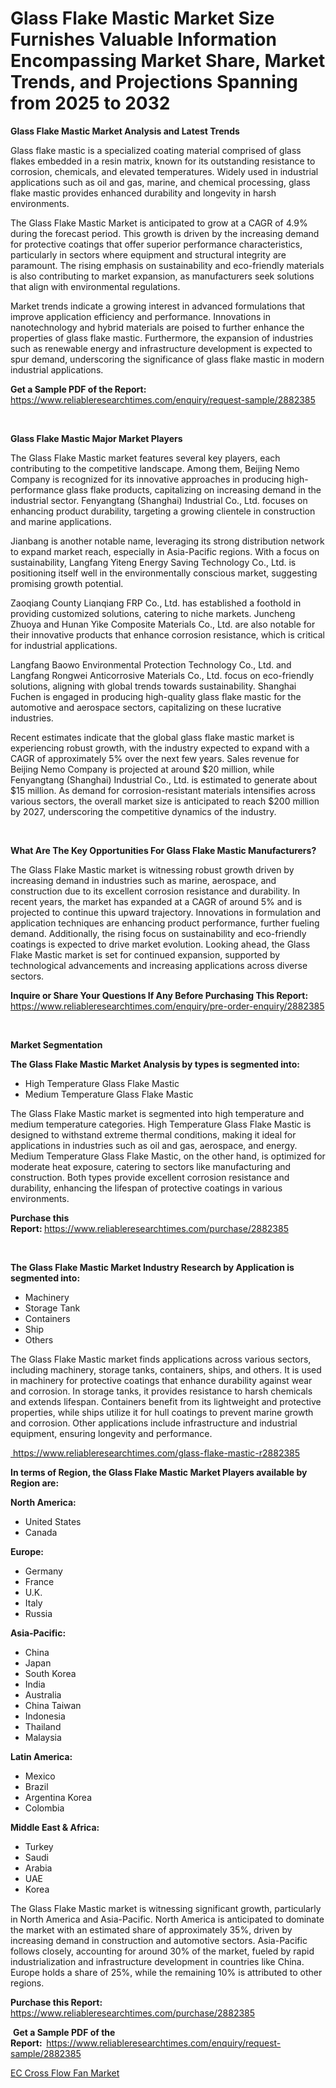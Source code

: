 <p><h1>Glass Flake Mastic Market Size Furnishes Valuable Information Encompassing Market Share, Market Trends, and Projections Spanning from 2025 to 2032</h1></p><p><strong>Glass Flake Mastic Market Analysis and Latest Trends</strong></p>
<p><p>Glass flake mastic is a specialized coating material comprised of glass flakes embedded in a resin matrix, known for its outstanding resistance to corrosion, chemicals, and elevated temperatures. Widely used in industrial applications such as oil and gas, marine, and chemical processing, glass flake mastic provides enhanced durability and longevity in harsh environments.</p><p>The Glass Flake Mastic Market is anticipated to grow at a CAGR of 4.9% during the forecast period. This growth is driven by the increasing demand for protective coatings that offer superior performance characteristics, particularly in sectors where equipment and structural integrity are paramount. The rising emphasis on sustainability and eco-friendly materials is also contributing to market expansion, as manufacturers seek solutions that align with environmental regulations.</p><p>Market trends indicate a growing interest in advanced formulations that improve application efficiency and performance. Innovations in nanotechnology and hybrid materials are poised to further enhance the properties of glass flake mastic. Furthermore, the expansion of industries such as renewable energy and infrastructure development is expected to spur demand, underscoring the significance of glass flake mastic in modern industrial applications.</p></p>
<p><strong>Get a Sample PDF of the Report:&nbsp;</strong> <a href="https://www.reliableresearchtimes.com/enquiry/request-sample/2882385?utm_campaign=3037&utm_medium=2&utm_source=Github&utm_content=ia&utm_term=13032025&utm_id=glass-flake-mastic">https://www.reliableresearchtimes.com/enquiry/request-sample/2882385</a></p>
<p>&nbsp;</p>
<p><strong>Glass Flake Mastic Major Market Players</strong></p>
<p><p>The Glass Flake Mastic market features several key players, each contributing to the competitive landscape. Among them, Beijing Nemo Company is recognized for its innovative approaches in producing high-performance glass flake products, capitalizing on increasing demand in the industrial sector. Fenyangtang (Shanghai) Industrial Co., Ltd. focuses on enhancing product durability, targeting a growing clientele in construction and marine applications.</p><p>Jianbang is another notable name, leveraging its strong distribution network to expand market reach, especially in Asia-Pacific regions. With a focus on sustainability, Langfang Yiteng Energy Saving Technology Co., Ltd. is positioning itself well in the environmentally conscious market, suggesting promising growth potential.</p><p>Zaoqiang County Lianqiang FRP Co., Ltd. has established a foothold in providing customized solutions, catering to niche markets. Juncheng Zhuoya and Hunan Yike Composite Materials Co., Ltd. are also notable for their innovative products that enhance corrosion resistance, which is critical for industrial applications.</p><p>Langfang Baowo Environmental Protection Technology Co., Ltd. and Langfang Rongwei Anticorrosive Materials Co., Ltd. focus on eco-friendly solutions, aligning with global trends towards sustainability. Shanghai Fuchen is engaged in producing high-quality glass flake mastic for the automotive and aerospace sectors, capitalizing on these lucrative industries.</p><p>Recent estimates indicate that the global glass flake mastic market is experiencing robust growth, with the industry expected to expand with a CAGR of approximately 5% over the next few years. Sales revenue for Beijing Nemo Company is projected at around $20 million, while Fenyangtang (Shanghai) Industrial Co., Ltd. is estimated to generate about $15 million. As demand for corrosion-resistant materials intensifies across various sectors, the overall market size is anticipated to reach $200 million by 2027, underscoring the competitive dynamics of the industry.</p></p>
<p>&nbsp;</p>
<p><strong>What Are The Key Opportunities For Glass Flake Mastic Manufacturers?</strong></p>
<p><p>The Glass Flake Mastic market is witnessing robust growth driven by increasing demand in industries such as marine, aerospace, and construction due to its excellent corrosion resistance and durability. In recent years, the market has expanded at a CAGR of around 5% and is projected to continue this upward trajectory. Innovations in formulation and application techniques are enhancing product performance, further fueling demand. Additionally, the rising focus on sustainability and eco-friendly coatings is expected to drive market evolution. Looking ahead, the Glass Flake Mastic market is set for continued expansion, supported by technological advancements and increasing applications across diverse sectors.</p></p>
<p><strong>Inquire or Share Your Questions If Any Before Purchasing This Report:</strong> <a href="https://www.reliableresearchtimes.com/enquiry/pre-order-enquiry/2882385?utm_campaign=3037&utm_medium=2&utm_source=Github&utm_content=ia&utm_term=13032025&utm_id=glass-flake-mastic">https://www.reliableresearchtimes.com/enquiry/pre-order-enquiry/2882385</a></p>
<p>&nbsp;</p>
<p><strong>Market Segmentation</strong></p>
<p><strong>The Glass Flake Mastic Market Analysis by types is segmented into:</strong></p>
<p><ul><li>High Temperature Glass Flake Mastic</li><li>Medium Temperature Glass Flake Mastic</li></ul></p>
<p><p>The Glass Flake Mastic market is segmented into high temperature and medium temperature categories. High Temperature Glass Flake Mastic is designed to withstand extreme thermal conditions, making it ideal for applications in industries such as oil and gas, aerospace, and energy. Medium Temperature Glass Flake Mastic, on the other hand, is optimized for moderate heat exposure, catering to sectors like manufacturing and construction. Both types provide excellent corrosion resistance and durability, enhancing the lifespan of protective coatings in various environments.</p></p>
<p><strong>Purchase this Report:&nbsp;</strong><a href="https://www.reliableresearchtimes.com/purchase/2882385?utm_campaign=3037&utm_medium=2&utm_source=Github&utm_content=ia&utm_term=13032025&utm_id=glass-flake-mastic">https://www.reliableresearchtimes.com/purchase/2882385</a></p>
<p>&nbsp;</p>
<p><strong>The Glass Flake Mastic Market Industry Research by Application is segmented into:</strong></p>
<p><ul><li>Machinery</li><li>Storage Tank</li><li>Containers</li><li>Ship</li><li>Others</li></ul></p>
<p><p>The Glass Flake Mastic market finds applications across various sectors, including machinery, storage tanks, containers, ships, and others. It is used in machinery for protective coatings that enhance durability against wear and corrosion. In storage tanks, it provides resistance to harsh chemicals and extends lifespan. Containers benefit from its lightweight and protective properties, while ships utilize it for hull coatings to prevent marine growth and corrosion. Other applications include infrastructure and industrial equipment, ensuring longevity and performance.</p></p>
<p><a href="https://www.reliableresearchtimes.com/glass-flake-mastic-r2882385?utm_campaign=3037&utm_medium=2&utm_source=Github&utm_content=ia&utm_term=13032025&utm_id=glass-flake-mastic">&nbsp;https://www.reliableresearchtimes.com/glass-flake-mastic-r2882385</a></p>
<p><strong>In terms of Region, the Glass Flake Mastic Market Players available by Region are:</strong></p>
<p>
    <p> <strong> North America: </strong>
        <ul>
            <li>United States</li>
            <li>Canada</li>
        </ul>
        </p> 
    <p> <strong> Europe: </strong>
        <ul>
            <li>Germany</li>
            <li>France</li>
            <li>U.K.</li>
            <li>Italy</li>
            <li>Russia</li>
        </ul>
        </p> 
    <p> <strong> Asia-Pacific: </strong>
        <ul>
            <li>China</li>
            <li>Japan</li>
            <li>South Korea</li>
            <li>India</li>
            <li>Australia</li>
            <li>China Taiwan</li>
            <li>Indonesia</li>
            <li>Thailand</li>
            <li>Malaysia</li>
        </ul>
        </p> 
    <p> <strong> Latin America: </strong>
        <ul>
            <li>Mexico</li>
            <li>Brazil</li>
            <li>Argentina Korea</li>
            <li>Colombia</li>
        </ul>
        </p> 
    <p> <strong> Middle East & Africa: </strong>
        <ul>
            <li>Turkey</li>
            <li>Saudi</li>
            <li>Arabia</li>
            <li>UAE</li>
            <li>Korea</li>
        </ul>
    </p>
    </p>
<p><p>The Glass Flake Mastic market is witnessing significant growth, particularly in North America and Asia-Pacific. North America is anticipated to dominate the market with an estimated share of approximately 35%, driven by increasing demand in construction and automotive sectors. Asia-Pacific follows closely, accounting for around 30% of the market, fueled by rapid industrialization and infrastructure development in countries like China. Europe holds a share of 25%, while the remaining 10% is attributed to other regions.</p></p>
<p><strong>Purchase this Report: </strong><a href="https://www.reliableresearchtimes.com/purchase/2882385?utm_campaign=3037&utm_medium=2&utm_source=Github&utm_content=ia&utm_term=13032025&utm_id=glass-flake-mastic">https://www.reliableresearchtimes.com/purchase/2882385</a></p>
<p>&nbsp;<strong>Get a Sample PDF of the Report:&nbsp;&nbsp;</strong><a href="https://www.reliableresearchtimes.com/enquiry/request-sample/2882385?utm_campaign=3037&utm_medium=2&utm_source=Github&utm_content=ia&utm_term=13032025&utm_id=glass-flake-mastic">https://www.reliableresearchtimes.com/enquiry/request-sample/2882385</a></p>
<p><strong></strong></p>
<p><p><a href="https://github.com/ternainglin/Market-Research-Report-List-1/blob/main/ec-cross-flow-fan-market.md?utm_campaign=3037&utm_medium=2&utm_source=Github&utm_content=ia&utm_term=13032025&utm_id=glass-flake-mastic">EC Cross Flow Fan Market</a></p></p>